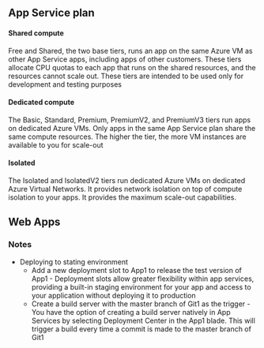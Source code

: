 ## App Service plan

#### Shared compute
Free and Shared, the two base tiers, runs an app on the same Azure VM as other App Service apps, including apps of other customers. These tiers allocate CPU quotas to each app that runs on the shared resources, and the resources cannot scale out. These tiers are intended to be used only for development and testing purposes

#### Dedicated compute
The Basic, Standard, Premium, PremiumV2, and PremiumV3 tiers run apps on dedicated Azure VMs. Only apps in the same App Service plan share the same compute resources. The higher the tier, the more VM instances are available to you for scale-out

#### Isolated
The Isolated and IsolatedV2 tiers run dedicated Azure VMs on dedicated Azure Virtual Networks. It provides network isolation on top of compute isolation to your apps. It provides the maximum scale-out capabilities.

## Web Apps

### Notes
* Deploying to stating environment
  * Add a new deployment slot to App1 to release the test version of App1 - Deployment slots allow greater flexibility within app services, providing a built-in staging environment for your app and access to your application without deploying it to production
  * Create a build server with the master branch of Git1 as the trigger - You have the option of creating a build server natively in App Services by selecting Deployment Center in the App1 blade. This will trigger a build every time a commit is made to the master branch of Git1